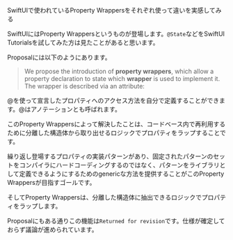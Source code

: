 SwiftUIで使われているProperty Wrappersをそれぞれ使って違いを実感してみる

SwiftUIにはProperty Wrappersというものが登場します。`@State`などをSwiftUI  Tutorialsを試してみた方は見たことがあると思います。

Proposalには以下のようにあります。

> We propose the introduction of **property wrappers**, which allow a property declaration to state which **wrapper** is used to implement it. The wrapper is described via an attribute:

@を使って宣言したプロパティへのアクセス方法を自分で定義することができます。@はアノテーションとも呼ばれます。

このProperty Wrappersによって解決したことは、コードベース内で再利用するために分離した構造体から取り出せるロジックでプロパティをラップすることです。

繰り返し登場するプロパティの実装パターンがあり、固定されたパターンのセットをコンパイラにハードコーディングするのではなく、パターンをライブラリとして定義できるようにするためのgenericな方法を提供することがこのProperty Wrappersが目指すゴールです。

そしてProperty Wrappersは、分離した構造体に抽出できるロジックでプロパティをラップします。

Proposalにもある通りこの機能は`Returned for revision`です。仕様が確定しておらず議論が進められています。

